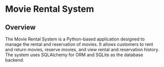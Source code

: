 # Movie Rental System
## Overview
The Movie Rental System is a Python-based application designed to manage the rental and reservation of movies. It allows customers to rent and return movies, reserve movies, and view rental and reservation history. The system uses SQLAlchemy for ORM and SQLite as the database backend.
